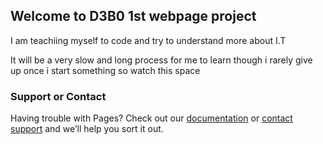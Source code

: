 ## Welcome to D3B0 1st webpage project

I am teachiing myself to code and try to understand more about I.T


It will be a very slow and long process for me to learn though i rarely give up once i start something so watch this space

### Support or Contact

Having trouble with Pages? Check out our [documentation](https://help.github.com/categories/github-pages-basics/) or [contact support](https://github.com/contact) and we’ll help you sort it out.
